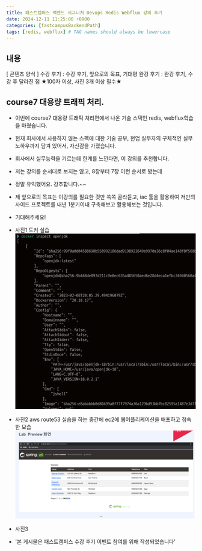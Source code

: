 ```yaml
---
title: 패스트캠퍼스 백엔드 시그니처 Devops Redis Webflux 강의 후기
date: 2024-12-11 11:25:00 +0900
categories: [fastcampusBackendPath]
tags: [redis, webflux] # TAG names should always be lowercase
---
```


## 내용

[ 콘텐츠 양식 ] 
수강 후기 : 수강 후기, 앞으로의 목표, 기대평
완강 후기 : 완강 후기, 수강 후 달라진 점
★100자 이상, 사진 3개 이상 필수★

## course7 대용량 트래픽 처리.
* 이번에 course7 대용량 트래픽 처리편에서 나온 기술 스택인 redis, webflux학습을 마쳤습니다.
* 현재 회사에서 사용하지 않는 스펙에 대한 기술 공부, 현업 실무자의 구체적인 실무노하우까지 담겨 있어서, 자신감을 가졌습니다.
* 회사에서 실무능력을 기르는데 한계를 느낀다면, 이 강의를 추천합니다.
* 저는 강의를 순서대로 보지는 않고, 8장부터 7장 이런 순서로 봤는데
* 정말 유익했어요. 강추합니다.~~

* 제 앞으로의 목표는 이강의를 필요한 것만 쏙쏙 골라듣고, iac 툴을 활용하여 저만의 사이드 프로젝트를 내년 1분기이내  구축해보고 활용해보는 것입니다.
* 기대해주세요!
* 사진1 도커 실습
![](assets/img/posts/2024-12-11-12-44-02.png)
* 사진2 aws route53 실습을 하는 중간에 ec2에 웹어플리케이션을 배포하고 접속한 모습
![](assets/img/posts/2024-12-11-12-45-16.png)
* 사진3

* '본 게시물은 패스트캠퍼스 수강 후기 이벤트 참여를 위해 작성되었습니다'